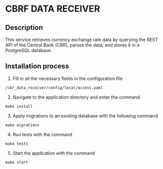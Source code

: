 # CBRF DATA RECEIVER

## Description

This service retrieves currency exchange rate data by querying the REST API 
of the Central Bank (CBR), parses the data, and stores it in a PostgreSQL database.

## Installation process

1. Fill in all the necessary fields in the configuration file

`/cbr_data_receiver/config/local/access.yaml`

2. Navigate to the application directory and enter the command

`make install`

3. Apply migrations to an existing database with the following command

`make migrations`

4. Run tests with the command

`make tests`

5. Start the application with the command

`make start`
